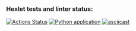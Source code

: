 ### Hexlet tests and linter status:
[![Actions Status](https://github.com/kozenalex/python-project-50/workflows/hexlet-check/badge.svg)](https://github.com/kozenalex/python-project-50/actions)
[![Python application](https://github.com/kozenalex/python-project-50/actions/workflows/python-app.yml/badge.svg)](https://github.com/kozenalex/python-project-50/actions/workflows/python-app.yml)
[![asciicast](https://asciinema.org/a/wyRAkLQ6YfW8t0vQAyYw5Wra5.svg)](https://asciinema.org/a/wyRAkLQ6YfW8t0vQAyYw5Wra5)
